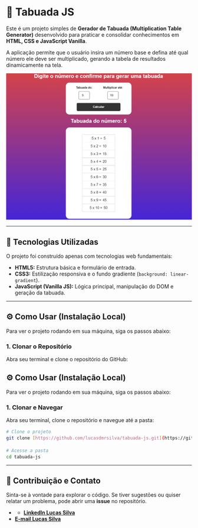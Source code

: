 # 🧮 Tabuada JS

Este é um projeto simples de **Gerador de Tabuada (Multiplication Table Generator)** desenvolvido para praticar e consolidar conhecimentos em **HTML, CSS e JavaScript Vanilla**.

A aplicação permite que o usuário insira um número base e defina até qual número ele deve ser multiplicado, gerando a tabela de resultados dinamicamente na tela.

![Captura de Tela da Tabuada](assets/img-readme.png) 

---

## 🚀 Tecnologias Utilizadas

O projeto foi construído apenas com tecnologias web fundamentais:

* **HTML5:** Estrutura básica e formulário de entrada.
* **CSS3:** Estilização responsiva e o fundo gradiente (`background: linear-gradient`).
* **JavaScript (Vanilla JS):** Lógica principal, manipulação do DOM e geração da tabuada.

---

## ⚙️ Como Usar (Instalação Local)

Para ver o projeto rodando em sua máquina, siga os passos abaixo:

### 1. Clonar o Repositório

Abra seu terminal e clone o repositório do GitHub:

## ⚙️ Como Usar (Instalação Local)

Para ver o projeto rodando em sua máquina, siga os passos abaixo:

### 1. Clonar e Navegar

Abra seu terminal, clone o repositório e navegue até a pasta:

```bash
# Clone o projeto
git clone [https://github.com/lucasdmrsilva/tabuada-js.git](https://github.com/lucasdmrsilva/tabuada-js.git)

# Acesse a pasta
cd tabuada-js
```
---

## 🤝 Contribuição e Contato

Sinta-se à vontade para explorar o código. Se tiver sugestões ou quiser relatar um problema, pode abrir uma **issue** no repositório.

* * **[LinkedIn Lucas Silva](https://www.linkedin.com/in/lucasmrsilva)**
*  **[E-mail Lucas Silva](mailto:lucasmrsilva1198@gmail.com)**

